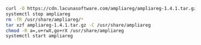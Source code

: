 ﻿```sh
curl -O https://cdn.lacunasoftware.com/ampliareg/ampliareg-1.4.1.tar.gz
systemctl stop ampliareg
rm -fR /usr/share/ampliareg/*
tar xzf ampliareg-1.4.1.tar.gz -C /usr/share/ampliareg
chmod -R a=,u+rwX,go+rX /usr/share/ampliareg
systemctl start ampliareg
```
